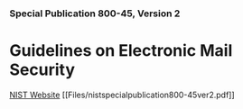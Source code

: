 ### Special Publication 800-45, Version 2

# Guidelines on Electronic Mail Security 

[NIST Website](https://csrc.nist.gov/publications/detail/sp/800-45/version-2/final)
[[Files/nistspecialpublication800-45ver2.pdf]]